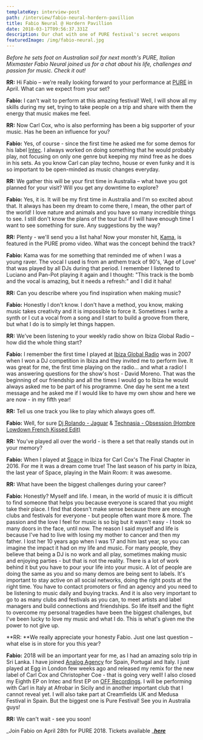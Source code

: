 ```yaml
---
templateKey: interview-post
path: /interview/fabio-neural-hordern-pavillion
title: Fabio Neural @ Hordern Pavillion
date: 2018-03-17T09:56:37.331Z
description: Our chat with one of PURE festival's secret weapons
featuredImage: /img/fabio-neural.jpg
---
```

_Before he sets foot on Australian soil for next month's PURE, Italian Mixmaster Fabio Neural joined us for a chat about his life, challenges and passion for music. Check it out!_

**RR:** Hi Fabio – we’re really looking forward to your performance at [PURE](https://www.facebook.com/purecarlcox/) in April. What can we expect from your set?

**Fabio:** I can't wait to perform at this amazing festival! Well, I will show all my skills during my set, trying to take people on a trip and share with them the energy that music makes me feel.

**RR:** Now Carl Cox, who is also performing has been a big supporter of your music. Has he been an influence for you?

**Fabio:** Yes, of course - since the first time he asked me for some demos for his label [Intec](https://www.facebook.com/IntecDigital/). I always worked on doing something that he would probably play, not focusing on only one genre but keeping my mind free as he does in his sets. As you know Carl can play techno, house or even funky and it is so important to be open-minded as music changes everyday.

**RR:** We gather this will be your first time in Australia – what have you got planned for your visit? Will you get any downtime to explore?

**Fabio:** Yes, it is. It will be my first time in Australia and I'm so excited about that. It always has been my dream to come there, I mean, the other part of the world! I love nature and animals and you have so many incredible things to see. I still don't know the plans of the tour but if I will have enough time I want to see something for sure. Any suggestions by the way? 

**RR:** Plenty - we'll send you a list haha! Now your monster hit, [Kama](https://www.beatport.com/track/kama-original-mix/9418512), is featured in the PURE promo video. What was the concept behind the track?

**Fabio:** Kama was for me something that reminded me of when I was a young raver. The vocal I used is from an anthem track of 90's, 'Age of Love' that was played by all DJs during that period. I remember I listened to Luciano and Pan-Pot playing it again and I thought: "This track is the bomb and the vocal is amazing, but it needs a refresh:" and I did it haha!

**RR:** Can you describe where you find inspiration when making music?

**Fabio:** Honestly I don't know. I don't have a method, you know, making music takes creativity and it is impossible to force it. Sometimes I write a synth or I cut a vocal from a song and I start to build a groove from there, but what I do is to simply let things happen.

**RR:** We’ve been listening to your weekly radio show on Ibiza Global Radio – how did the whole thing start?

**Fabio:**  I remember the first time I played at [Ibiza Global Radio](http://ibizaglobalradio.com/radioshow/fabio-neural-radio-show-by-fabio-neural/) was in 2007 when I won a DJ competition in Ibiza and they invited me to perform live. It was great for me, the first time playing on the radio... and what a radio! I was answering  questions for the show's host - David Moreno. That was the beginning of our friendship and all the times I would go to Ibiza he would always asked me to be part of his programme. One day he sent me a text message and he asked me if I would like to have my own show and here we are now - in my fifth year!

**RR:** Tell us one track you like to play which always goes off.

**Fabio:** Well, for sure [Dj Rolando - Jaguar](https://www.youtube.com/watch?v=C0f96HQbCY4) & [Technasia - Obsession (Hombre Lowdown French Kissed Edit) ](https://www.beatport.com/track/obsession-hombre-lowdown-french-kissed-edit/6679378)

**RR:** You’ve played all over the world - is there a set that really stands out in your memory?

**Fabio:** When I played at [Space](https://www.facebook.com/spaceibiza/) in Ibiza for Carl Cox's The Final Chapter in 2016. For me it was a dream come true! The last season of his party in Ibiza, the last year of Space, playing in the Main Room: it was awesome.

**RR:** What have been the biggest challenges during your career?

**Fabio:** Honestly? Myself and life. I mean, in the world of music it is difficult to find someone that helps you because everyone is scared that you might take their place. I find that doesn't make sense because there are enough clubs and festivals for everyone - but people often want more & more. The passion and the love I feel for music is so big but it wasn't easy - I took so many doors in the face, until now. The reason I said myself and life is because I've had to live with losing my mother to cancer and then my father. I lost her 10 years ago when I was 17 and him last year, so you can imagine the impact it had on my life and music.  For many people, they believe that being a DJ is no work and all play, sometimes making music and enjoying parties - but that is not the reality. There is a lot of work behind it but you have to pour your life into your music. A lot of people are doing the same as you and so many demos are being sent to labels.  It's important to stay active on all social networks, doing the right posts at the right time. You have to contact promoters or find an agency and you need to be listening to music daily and buying tracks. And it is also very important to go to as many clubs and festivals as you can, to meet artists and label managers and build connections and friendships. So life itself and the fight to overcome my personal tragedies have been the biggest challenges, but I've been lucky to love my music and what I do. This is what's given me the power to not give up.

**RR: **We really appreciate your honesty Fabio. Just one last question – what else is in store for you this year?

**Fabio:** 2018 will be an important year for me, as I had an amazing solo trip in Sri Lanka. I have joined [Analog Agency](https://www.facebook.com/AnalogAgency/) for Spain, Portugal and Italy. I just played at Egg in London few weeks ago and released my remix for the new label of Carl Cox and Christopher Coe - that is going very well! I also closed my Eighth EP on Intec and first EP on [OFF Recordings](https://www.facebook.com/OFF.Recordings/).  I will be performing with Carl in Italy at Afrobar in Sicily and in another important club that I cannot reveal yet. I will also take part at Creamfields UK and Medusa Festival in Spain. But the biggest one is Pure Festival! See you in Australia guys!

**RR:** We can't wait - see you soon!

_Join Fabio on April 28th for PURE 2018. Tickets available _[**_here_**](http://premier.ticketek.com.au/shows/show.aspx?sh=PURE18)
